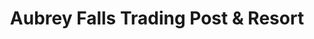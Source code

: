 ---
title: "Aubrey Falls Trading Post & Resort"
url: /thessalon/aubrey-falls-trading-post-and-resort/
shop: convenience
---